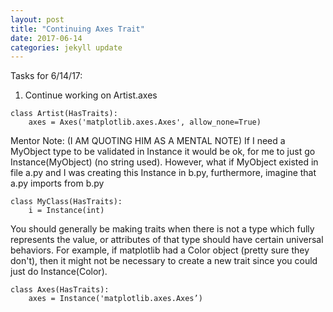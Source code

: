 ```yaml
---
layout: post
title: "Continuing Axes Trait"
date: 2017-06-14
categories: jekyll update
---
```


Tasks for 6/14/17:
1. Continue working on Artist.axes

~~~
class Artist(HasTraits):
    axes = Axes('matplotlib.axes.Axes', allow_none=True)
~~~

Mentor Note: (I AM QUOTING HIM AS A MENTAL NOTE)
If I need a MyObject type to be validated in Instance it would be ok, for me to just go Instance(MyObject) (no string used). However, what if MyObject existed in file a.py and I was creating this Instance in b.py, furthermore, imagine that a.py imports from b.py
~~~
class MyClass(HasTraits):
    i = Instance(int)
~~~

You should generally be making traits when there is not a type which fully represents the value, or attributes of that type should have certain universal behaviors. For example, if matplotlib had a Color object (pretty sure they don't), then it might not be necessary to create a new trait since you could just do Instance(Color).

~~~
class Axes(HasTraits):
    axes = Instance('matplotlib.axes.Axes’)
~~~
